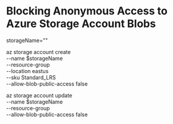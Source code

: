 # Blocking Anonymous Access to Azure Storage Account Blobs

storageName="<storage-account-name>"

az storage account create \
  --name $storageName \
  --resource-group <resource-group-name> \
  --location eastus \
  --sku Standard_LRS \
  --allow-blob-public-access false

az storage account update \
  --name $storageName \
  --resource-group <resource-group-name> \
  --allow-blob-public-access false

